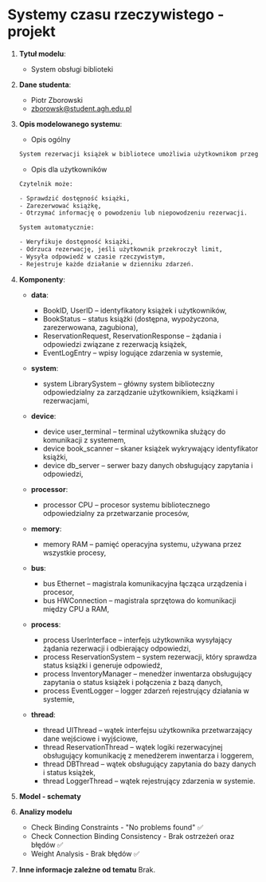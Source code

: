 # Systemy czasu rzeczywistego - projekt

1. **Tytuł modelu**:
    - System obsługi biblioteki

2. **Dane studenta**:
    - Piotr Zborowski
    - <zborowsk@student.agh.edu.pl>

3. **Opis modelowanego systemu**:
    - Opis ogólny

    ```txt
    System rezerwacji książek w bibliotece umożliwia użytkownikom przeglądanie dostępności książek oraz składanie żądań rezerwacji. Obsługuje również działania związane z zatwierdzaniem rezerwacji, aktualizacją statusu książek oraz logowaniem zdarzeń. Komponenty systemu współpracują w środowisku czasu rzeczywistego, komunikując się za pomocą urządzeń wejścia/wyjścia oraz magistrali danych.
    ```

    - Opis dla użytkowników

    ```txt
    Czytelnik może:

    - Sprawdzić dostępność książki,
    - Zarezerwować książkę,
    - Otrzymać informację o powodzeniu lub niepowodzeniu rezerwacji.
    
    System automatycznie:
    
    - Weryfikuje dostępność książki,
    - Odrzuca rezerwację, jeśli użytkownik przekroczył limit,
    - Wysyła odpowiedź w czasie rzeczywistym,
    - Rejestruje każde działanie w dzienniku zdarzeń.
    ```

4. **Komponenty**:
    - **data**:
        - BookID, UserID – identyfikatory książek i użytkowników,
        - BookStatus – status książki (dostępna, wypożyczona, zarezerwowana, zagubiona),
        - ReservationRequest, ReservationResponse – żądania i odpowiedzi związane z rezerwacją książek,
        - EventLogEntry – wpisy logujące zdarzenia w systemie,
    - **system**:
        - system LibrarySystem – główny system biblioteczny odpowiedzialny za zarządzanie użytkownikiem, książkami i rezerwacjami,
    - **device**:
        - device user_terminal – terminal użytkownika służący do komunikacji z systemem,
        - device book_scanner – skaner książek wykrywający identyfikator książki,
        - device db_server – serwer bazy danych obsługujący zapytania i odpowiedzi,
    - **processor**:
        - processor CPU – procesor systemu bibliotecznego odpowiedzialny za przetwarzanie procesów,
    - **memory**:
        - memory RAM – pamięć operacyjna systemu, używana przez wszystkie procesy,
    - **bus**:
        - bus Ethernet – magistrala komunikacyjna łącząca urządzenia i procesor,
        - bus HWConnection – magistrala sprzętowa do komunikacji między CPU a RAM,
    - **process**:
        - process UserInterface – interfejs użytkownika wysyłający żądania rezerwacji i odbierający odpowiedzi,
        - process ReservationSystem – system rezerwacji, który sprawdza status książki i generuje odpowiedź,
        - process InventoryManager – menedżer inwentarza obsługujący zapytania o status książek i połączenia z bazą danych,
        - process EventLogger – logger zdarzeń rejestrujący działania w systemie,

    - **thread**:
        - thread UIThread – wątek interfejsu użytkownika przetwarzający dane wejściowe i wyjściowe,
        - thread ReservationThread – wątek logiki rezerwacyjnej obsługujący komunikację z menedżerem inwentarza i loggerem,
        - thread DBThread – wątek obsługujący zapytania do bazy danych i status książek,
        - thread LoggerThread – wątek rejestrujący zdarzenia w systemie.

6. **Model - schematy**

7. **Analizy modelu**
   - Check Binding Constraints - "No problems found" ✅
   - Check Connection Binding Consistency - Brak ostrzeżeń oraz błędów ✅
   - Weight Analysis - Brak błędów ✅

8. **Inne informacje zależne od tematu**
    Brak.

